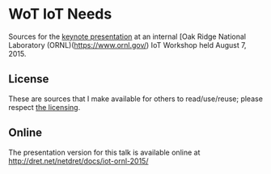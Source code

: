 # WoT IoT Needs

Sources for the [keynote presentation](http://dret.net/netdret/publications#ornl2015-talk) at an internal [Oak Ridge National Laboratory (ORNL)(https://www.ornl.gov/) IoT Workshop held August 7, 2015.


## License

These are sources that I make available for others to read/use/reuse; please respect [the licensing](../LICENSE).


## Online

The presentation version for this talk is available online at http://dret.net/netdret/docs/iot-ornl-2015/

